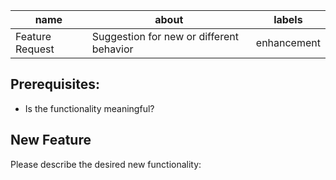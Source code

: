 | name            | about                                    | labels      |
| --------------- | ---------------------------------------- | ----------- |
| Feature Request | Suggestion for new or different behavior | enhancement |



## Prerequisites:

* Is the functionality meaningful?



## New Feature

Please describe the desired new functionality:

